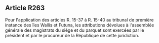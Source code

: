 Article R263
----
Pour l'application des articles R. 15-37 à R. 15-40 au tribunal de première
instance des îles Wallis et Futuna, les attributions dévolues à l'assemblée
générale des magistrats du siège et du parquet sont exercées par le président et
par le procureur de la République de cette juridiction.
